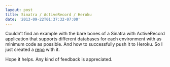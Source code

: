 ```yaml
---
layout: post
title: Sinatra / ActiveRecord / Heroku
date: '2013-09-22T01:37:32-07:00'
---
```

<p>Couldn&#8217;t find an example with the bare bones of a Sinatra with ActiveRecord application that supports different databases<span> for each environment with as minimum code as possible. And how to successfully push it to Heroku. So I just created a <a href="https://github.com/brunops/sinatra_activerecord_heroku">repo</a> with it.</span></p>
<p><span>Hope it helps. Any kind of feedback is appreciated.</span></p>
